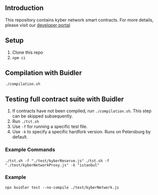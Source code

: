 ## Introduction
This repository contains kyber network smart contracts.
For more details, please visit our [developer portal](https://developer.kyber.network/)

## Setup
1. Clone this repo
2. `npm ci`

## Compilation with Buidler
`./compilation.sh`

## Testing full contract suite with Buidler
1. If contracts have not been compiled, run `./compilation.sh`. This step can be skipped subsequently.
2. Run `./tst.sh`
3. Use `-f` for running a specific test file.
4. Use `-k` to specify a specific hardfork version. Runs on Petersburg by default.

### Example Commands
`./tst.sh -f "./test/kyberReserve.js"`
`./tst.sh -f "./test/kyberNetworkProxy.js" -k "istanbul"`

### Example
`npx buidler test --no-compile ./test/kyberNetwork.js`